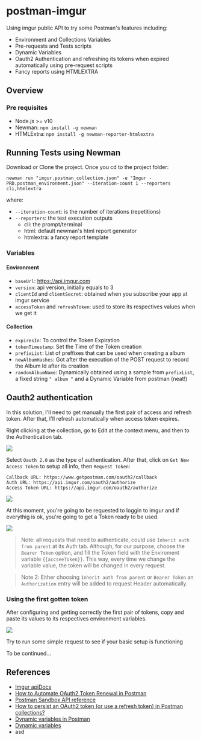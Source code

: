 # postman-imgur
Using imgur public API to try some Postman's features including:
 - Environment and Collections Variables
 - Pre-requests and Tests scripts
 - Dynamic Variables
 - Oauth2 Authentication and refreshing its tokens when expired automatically using pre-request scripts
 - Fancy reports using HTMLEXTRA

## Overview

### Pre requisites
- Node.js >= v10
- Newman: `npm install -g newman`
- HTMLExtra: `npm install -g newman-reporter-htmlextra`

## Running Tests using Newman

Download or Clone the project. Once you cd to the project folder:

```
newman run "imgur.postman_collection.json" -e "Imgur - PRD.postman_environment.json" --iteration-count 1 --reporters cli,htmlextra
```

where:
 - `--iteration-count`: is the number of iterations (repetitions)
 - `--reporters`: the test execution outputs
   - cli: the prompt/terminal
   - html: default newman's html report generator
   - htmlextra: a fancy report template

### Variables

#### Environment
- `baseUrl`: https://api.imgur.com
- `version`: api version, initially equals to 3
- `clientId` and `clientSecret`: obtained when you subscribe your app at imgur service
- `accessToken` and `refreshToken`: used to store its respectives values when we get it

#### Collection

- `expiresIn`: To control the Token Expiration
- `tokenTimestamp`: Set the Time of the Token creation
- `prefixList`: List of preffixes that can be used when creating a album
- `newAlbumHashes`: Got after the execution of the POST request to record the Album Id after its creation
- `randomAlbumName`: Dynamically obtained using a sample from `prefixList`, a fixed string `" album "` and a Dynamic Variable from postman (neat!)

## Oauth2 authentication
In this solution, I'll need to get manually the first pair of access and refresh token. After that, I'll refresh automatically when access token expires.

Right clicking at the collection, go to Edit at the context menu, and then to the Authentication tab.

![](_img/oauth_config.png)

Select `Oauth 2.0` as the type of authentication. After that, click on `Get New Access Token` to setup all info, then `Request Token`:

```
Callback URL: https://www.getpostman.com/oauth2/callback
Auth URL: https://api.imgur.com/oauth2/authorize
Access Token URL: https://api.imgur.com/oauth2/authorize
```

![](_img/oauth_get_token.png)

At this moment, you're going to be requested to loggin to imgur and if everythig is ok, you're going to get a Token ready to be used.

![](_img/oauth_use_token.png)

> Note: all requests that need to authenticate, could use `Inherit auth from parent` at its Auth tab. Although, for our purpose, choose the `Bearer Token` option, and fill the Token field with the Enviroment variable `{{accseeToken}}`. This way, every time we change the variable value, the token will be changed in every request.

> Note 2: Either choosing `Inherit auth from parent` or `Bearer Token` an `Authorization` entry will be added to request Header automatically.

### Using the first gotten token
After configuring and getting correctly the first pair of tokens, copy and paste its values to its respectives environment variables.

![](_img/env_variables.png)

Try to run some simple request to see if your basic setup is functioning

To be continued...

## References

- [Imgur apiDocs](https://apidocs.imgur.com/)
- [How to Automate OAuth2 Token Renewal in Postman](https://medium.com/@allen.helton/how-to-automate-oauth2-token-renewal-in-postman-864420d381a0)
- [Postman Sandbox API reference](https://learning.postman.com/docs/postman/scripts/postman-sandbox-api-reference/#pmsendrequest)
- [How to persist an OAuth2 token (or use a refresh token) in Postman collections?](https://stackoverflow.com/questions/35070891/how-to-persist-an-oauth2-token-or-use-a-refresh-token-in-postman-collections)
- [Dynamic variables in Postman](https://learning.postman.com/docs/writing-scripts/script-references/variables-list/)
- [Dynamic variables](https://postman-quick-reference-guide.readthedocs.io/en/latest/dynamic-variables.html)
- asd
